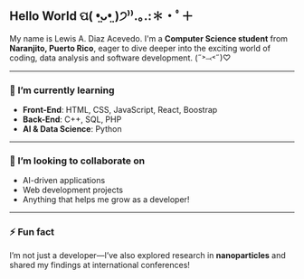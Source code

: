 ##  Hello World  ପ( •̤ᴗ•̤ )੭⁾⁾.｡.:✽・ﾟ＋

My name is Lewis A. Diaz Acevedo. I'm a **Computer Science student** from **Naranjito, Puerto Rico**, eager to dive deeper into the exciting world of coding, data analysis and software development. (˶˃⤙˂˶)♡ 

---

### 🪷 I’m currently learning  
- **Front-End**: HTML, CSS, JavaScript, React, Boostrap
- **Back-End**: C++, SQL, PHP
- **AI & Data Science**: Python  

---

### 🪼 I’m looking to collaborate on  
- AI-driven applications  
- Web development projects  
- Anything that helps me grow as a developer!  

---

### ⚡ Fun fact  
I’m not just a developer—I’ve also explored research in **nanoparticles** and shared my findings at international conferences!

